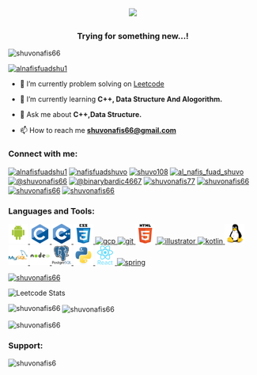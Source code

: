 

<h1 align="center">
    <img src="https://readme-typing-svg.herokuapp.com/?font=Righteous&size=35&center=true&vCenter=true&width=500&height=70&duration=4000&lines=Hi+There!+👋;+I'm+Al+Nafis+Fuad+Shuvo!;" />
</h1>
<h3 align="center">Trying for something new...!</h3>

<p align="left"> <img src="https://komarev.com/ghpvc/?username=shuvonafis66&label=Profile%20views&color=0e75b6&style=flat" alt="shuvonafis66" /> </p>



<p align="left"> <a href="https://twitter.com/alnafisfuadshu1" target="blank"><img src="https://img.shields.io/twitter/follow/alnafisfuadshu1?logo=twitter&style=for-the-badge" alt="alnafisfuadshu1" /></a> </p>

- 🧠 I’m currently problem solving on [Leetcode](https://leetcode.com/shuvonafis66/)

- 🌱 I’m currently learning **C++, Data Structure And Alogorithm.**

- 💬 Ask me about **C++,Data Structure.**

- 📫 How to reach me **shuvonafis66@gmail.com**


<h3 align="left">Connect with me:</h3>
<p align="left">
<a href="https://twitter.com/alnafisfuadshu1" target="blank"><img align="center" src="https://raw.githubusercontent.com/rahuldkjain/github-profile-readme-generator/master/src/images/icons/Social/twitter.svg" alt="alnafisfuadshu1" height="30" width="40" /></a>
<a href="https://linkedin.com/in/nafisfuadshuvo" target="blank"><img align="center" src="https://raw.githubusercontent.com/rahuldkjain/github-profile-readme-generator/master/src/images/icons/Social/linked-in-alt.svg" alt="nafisfuadshuvo" height="30" width="40" /></a>
<a href="https://fb.com/shuvo108" target="blank"><img align="center" src="https://raw.githubusercontent.com/rahuldkjain/github-profile-readme-generator/master/src/images/icons/Social/facebook.svg" alt="shuvo108" height="30" width="40" /></a>
<a href="https://instagram.com/al_nafis_fuad_shuvo" target="blank"><img align="center" src="https://raw.githubusercontent.com/rahuldkjain/github-profile-readme-generator/master/src/images/icons/Social/instagram.svg" alt="al_nafis_fuad_shuvo" height="30" width="40" /></a>
<a href="https://medium.com/@shuvonafis66" target="blank"><img align="center" src="https://raw.githubusercontent.com/rahuldkjain/github-profile-readme-generator/master/src/images/icons/Social/medium.svg" alt="@shuvonafis66" height="30" width="40" /></a>
<a href="https://www.youtube.com/c/@binarybardic4667" target="blank"><img align="center" src="https://raw.githubusercontent.com/rahuldkjain/github-profile-readme-generator/master/src/images/icons/Social/youtube.svg" alt="@binarybardic4667" height="30" width="40" /></a>
<a href="https://www.hackerrank.com/shuvonafis77" target="blank"><img align="center" src="https://raw.githubusercontent.com/rahuldkjain/github-profile-readme-generator/master/src/images/icons/Social/hackerrank.svg" alt="shuvonafis77" height="30" width="40" /></a>
<a href="https://codeforces.com/profile/shuvonafis66" target="blank"><img align="center" src="https://raw.githubusercontent.com/rahuldkjain/github-profile-readme-generator/master/src/images/icons/Social/codeforces.svg" alt="shuvonafis66" height="30" width="40" /></a>
<a href="https://www.leetcode.com/shuvonafis66" target="blank"><img align="center" src="https://raw.githubusercontent.com/rahuldkjain/github-profile-readme-generator/master/src/images/icons/Social/leet-code.svg" alt="shuvonafis66" height="30" width="40" /></a>
<a href="https://auth.geeksforgeeks.org/user/shuvonafis66" target="blank"><img align="center" src="https://raw.githubusercontent.com/rahuldkjain/github-profile-readme-generator/master/src/images/icons/Social/geeks-for-geeks.svg" alt="shuvonafis66" height="30" width="40" /></a>
</p>

<h3 align="left">Languages and Tools:</h3>
<p align="left"> <a href="https://developer.android.com" target="_blank" rel="noreferrer"> <img src="https://raw.githubusercontent.com/devicons/devicon/master/icons/android/android-original-wordmark.svg" alt="android" width="40" height="40"/> </a> <a href="https://www.cprogramming.com/" target="_blank" rel="noreferrer"> <img src="https://raw.githubusercontent.com/devicons/devicon/master/icons/c/c-original.svg" alt="c" width="40" height="40"/> </a> <a href="https://www.w3schools.com/cpp/" target="_blank" rel="noreferrer"> <img src="https://raw.githubusercontent.com/devicons/devicon/master/icons/cplusplus/cplusplus-original.svg" alt="cplusplus" width="40" height="40"/> </a> <a href="https://www.w3schools.com/css/" target="_blank" rel="noreferrer"> <img src="https://raw.githubusercontent.com/devicons/devicon/master/icons/css3/css3-original-wordmark.svg" alt="css3" width="40" height="40"/> </a> <a href="https://cloud.google.com" target="_blank" rel="noreferrer"> <img src="https://www.vectorlogo.zone/logos/google_cloud/google_cloud-icon.svg" alt="gcp" width="40" height="40"/> </a> <a href="https://git-scm.com/" target="_blank" rel="noreferrer"> <img src="https://www.vectorlogo.zone/logos/git-scm/git-scm-icon.svg" alt="git" width="40" height="40"/> </a> <a href="https://www.w3.org/html/" target="_blank" rel="noreferrer"> <img src="https://raw.githubusercontent.com/devicons/devicon/master/icons/html5/html5-original-wordmark.svg" alt="html5" width="40" height="40"/> </a> <a href="https://www.adobe.com/in/products/illustrator.html" target="_blank" rel="noreferrer"> <img src="https://www.vectorlogo.zone/logos/adobe_illustrator/adobe_illustrator-icon.svg" alt="illustrator" width="40" height="40"/> </a> <a href="https://kotlinlang.org" target="_blank" rel="noreferrer"> <img src="https://www.vectorlogo.zone/logos/kotlinlang/kotlinlang-icon.svg" alt="kotlin" width="40" height="40"/> </a> <a href="https://www.linux.org/" target="_blank" rel="noreferrer"> <img src="https://raw.githubusercontent.com/devicons/devicon/master/icons/linux/linux-original.svg" alt="linux" width="40" height="40"/> </a> <a href="https://www.mysql.com/" target="_blank" rel="noreferrer"> <img src="https://raw.githubusercontent.com/devicons/devicon/master/icons/mysql/mysql-original-wordmark.svg" alt="mysql" width="40" height="40"/> </a> <a href="https://nodejs.org" target="_blank" rel="noreferrer"> <img src="https://raw.githubusercontent.com/devicons/devicon/master/icons/nodejs/nodejs-original-wordmark.svg" alt="nodejs" width="40" height="40"/> </a> <a href="https://www.postgresql.org" target="_blank" rel="noreferrer"> <img src="https://raw.githubusercontent.com/devicons/devicon/master/icons/postgresql/postgresql-original-wordmark.svg" alt="postgresql" width="40" height="40"/> </a> <a href="https://www.python.org" target="_blank" rel="noreferrer"> <img src="https://raw.githubusercontent.com/devicons/devicon/master/icons/python/python-original.svg" alt="python" width="40" height="40"/> </a> <a href="https://reactjs.org/" target="_blank" rel="noreferrer"> <img src="https://raw.githubusercontent.com/devicons/devicon/master/icons/react/react-original-wordmark.svg" alt="react" width="40" height="40"/> </a> <a href="https://spring.io/" target="_blank" rel="noreferrer"> <img src="https://www.vectorlogo.zone/logos/springio/springio-icon.svg" alt="spring" width="40" height="40"/> </a> </p>

<p align="left"> <a href="https://github.com/ryo-ma/github-profile-trophy"><img src="https://github-profile-trophy.vercel.app/?username=shuvonafis66" alt="shuvonafis66" /></a> </p>

![Leetcode Stats](https://leetcard.jacoblin.cool/shuvonafis66?ext=heatmap)

<p><img align="left" src="https://github-readme-stats.vercel.app/api/top-langs?username=shuvonafis66&show_icons=true&locale=en&layout=compact" alt="shuvonafis66" /></p>

<p>&nbsp;<img align="center" src="https://github-readme-stats.vercel.app/api?username=shuvonafis66&show_icons=true&locale=en" alt="shuvonafis66" /></p>

<p><img align="center" src="https://github-readme-streak-stats.herokuapp.com/?user=shuvonafis66&" alt="shuvonafis66" /></p>

<h3 align="left">Support:</h3>
<p><a href="https://www.buymeacoffee.com/shuvonafis6"> <img align="left" src="https://cdn.buymeacoffee.com/buttons/v2/default-yellow.png" height="50" width="210" alt="shuvonafis6" /></a></p><br><br>
